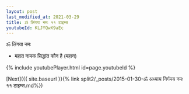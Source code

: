 ```yaml
---
layout: post
last_modified_at: 2021-03-29
title: ॐ लिंगया नमः ११ टाइम्स
youtubeId: KLJYQwX9aEc
---
```

 
 
 ॐ लिंगया नमः  
 
 -  महात नामक सिद्धांत कौन है (महान) 
 
  
 
  
 
 
 
 
 
 


{% include youtubePlayer.html id=page.youtubeId %}
 
[Next]({{ site.baseurl }}{% link  split2/_posts/2015-01-30-ॐ अध्याय निर्गमय नमः ११ टाइम्स.md%})
 
